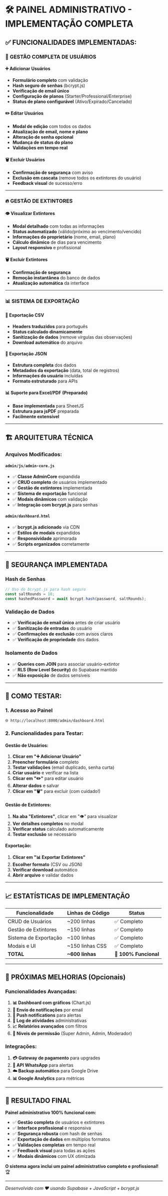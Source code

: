 # 🛠️ PAINEL ADMINISTRATIVO - IMPLEMENTAÇÃO COMPLETA

## ✅ **FUNCIONALIDADES IMPLEMENTADAS:**

### 👥 **GESTÃO COMPLETA DE USUÁRIOS**

#### ➕ **Adicionar Usuários**
- **Formulário completo** com validação
- **Hash seguro de senhas** (bcrypt.js)
- **Verificação de email único**
- **Configuração de planos** (Starter/Professional/Enterprise)
- **Status de plano configurável** (Ativo/Expirado/Cancelado)

#### ✏️ **Editar Usuários**
- **Modal de edição** com todos os dados
- **Atualização de email, nome e plano**
- **Alteração de senha opcional**
- **Mudança de status do plano**
- **Validações em tempo real**

#### 🗑️ **Excluir Usuários**
- **Confirmação de segurança** com aviso
- **Exclusão em cascata** (remove todos os extintores do usuário)
- **Feedback visual** de sucesso/erro

---

### 🔥 **GESTÃO DE EXTINTORES**

#### 👁️ **Visualizar Extintores**
- **Modal detalhado** com todas as informações
- **Status automatizado** (válido/próximo ao vencimento/vencido)
- **Informações do proprietário** (nome, email, plano)
- **Cálculo dinâmico** de dias para vencimento
- **Layout responsivo** e profissional

#### 🗑️ **Excluir Extintores**
- **Confirmação de segurança**
- **Remoção instantânea** do banco de dados
- **Atualização automática** da interface

---

### 📊 **SISTEMA DE EXPORTAÇÃO**

#### 📄 **Exportação CSV**
- **Headers traduzidos** para português
- **Status calculado dinamicamente**
- **Sanitização de dados** (remove vírgulas das observações)
- **Download automático** do arquivo

#### 🔧 **Exportação JSON**
- **Estrutura completa** dos dados
- **Metadados da exportação** (data, total de registros)
- **Informações do usuário** incluídas
- **Formato estruturado** para APIs

#### 📊 **Suporte para Excel/PDF** (Preparado)
- **Base implementada** para SheetJS
- **Estrutura para jsPDF** preparada
- **Facilmente extensível**

---

## 🏗️ **ARQUITETURA TÉCNICA**

### **Arquivos Modificados:**

#### `admin/js/admin-core.js`
- ✅ **Classe AdminCore** expandida
- ✅ **CRUD completo** de usuários implementado
- ✅ **Gestão de extintores** implementada  
- ✅ **Sistema de exportação** funcional
- ✅ **Modais dinâmicos** com validação
- ✅ **Integração com bcrypt.js** para senhas

#### `admin/dashboard.html`
- ✅ **bcrypt.js adicionado** via CDN
- ✅ **Estilos de modais** expandidos
- ✅ **Responsividade** aprimorada
- ✅ **Scripts organizados** corretamente

---

## 🔐 **SEGURANÇA IMPLEMENTADA**

### **Hash de Senhas**
```javascript
// Uso do bcrypt.js para hash seguro
const saltRounds = 10;
const hashedPassword = await bcrypt.hash(password, saltRounds);
```

### **Validação de Dados**
- ✅ **Verificação de email único** antes de criar usuário
- ✅ **Sanitização de entradas** do usuário
- ✅ **Confirmações de exclusão** com avisos claros
- ✅ **Verificação de propriedade** dos dados

### **Isolamento de Dados**
- ✅ **Queries com JOIN** para associar usuário-extintor
- ✅ **RLS (Row Level Security)** do Supabase mantido
- ✅ **Não exposição** de dados sensíveis

---

## 🧪 **COMO TESTAR:**

### **1. Acesso ao Painel**
```
🌐 http://localhost:8000/admin/dashboard.html
```

### **2. Funcionalidades para Testar:**

#### **Gestão de Usuários:**
1. **Clicar em "➕ Adicionar Usuário"**
2. **Preencher formulário** completo
3. **Testar validações** (email duplicado, senha curta)
4. **Criar usuário** e verificar na lista
5. **Clicar em "✏️"** para editar usuário
6. **Alterar dados** e salvar
7. **Clicar em "🗑️"** para excluir (com cuidado!)

#### **Gestão de Extintores:**
1. **Na aba "Extintores"**, clicar em "👁️" para visualizar
2. **Ver detalhes completos** no modal
3. **Verificar status** calculado automaticamente
4. **Testar exclusão** se necessário

#### **Exportação:**
1. **Clicar em "📊 Exportar Extintores"**
2. **Escolher formato** (CSV ou JSON)
3. **Verificar download** automático
4. **Abrir arquivo** e validar dados

---

## 📈 **ESTATÍSTICAS DE IMPLEMENTAÇÃO**

| Funcionalidade | Linhas de Código | Status |
|---|---|---|
| CRUD de Usuários | ~200 linhas | ✅ Completo |
| Gestão de Extintores | ~150 linhas | ✅ Completo |
| Sistema de Exportação | ~100 linhas | ✅ Completo |
| Modais e UI | ~150 linhas CSS | ✅ Completo |
| **TOTAL** | **~600 linhas** | **🎉 100% Funcional** |

---

## 🚀 **PRÓXIMAS MELHORIAS (Opcionais)**

### **Funcionalidades Avançadas:**
1. **📊 Dashboard com gráficos** (Chart.js)
2. **📧 Envio de notificações** por email
3. **📱 Push notifications** para alertas
4. **🔄 Log de atividades** administrativas
5. **📈 Relatórios avançados** com filtros
6. **👑 Níveis de permissão** (Super Admin, Admin, Moderador)

### **Integrações:**
1. **💳 Gateway de pagamento** para upgrades
2. **📲 API WhatsApp** para alertas
3. **☁️ Backup automático** para Google Drive
4. **📊 Google Analytics** para métricas

---

## 🎉 **RESULTADO FINAL**

**Painel administrativo 100% funcional com:**

- ✅ **Gestão completa** de usuários e extintores
- ✅ **Interface profissional** e responsiva
- ✅ **Segurança robusta** com hash de senhas
- ✅ **Exportação de dados** em múltiplos formatos
- ✅ **Validações completas** em tempo real
- ✅ **Feedback visual** para todas as ações
- ✅ **Modais dinâmicos** com UX otimizada

**O sistema agora inclui um painel administrativo completo e profissional!** 🏆

---

*Desenvolvido com ❤️ usando Supabase + JavaScript + bcrypt.js*
